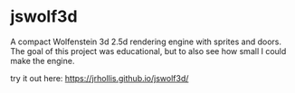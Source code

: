 # jswolf3d

A compact Wolfenstein 3d 2.5d rendering engine with sprites and doors. The goal of this project was educational, but to also see how small I could make the engine.


try it out here:
https://jrhollis.github.io/jswolf3d/
